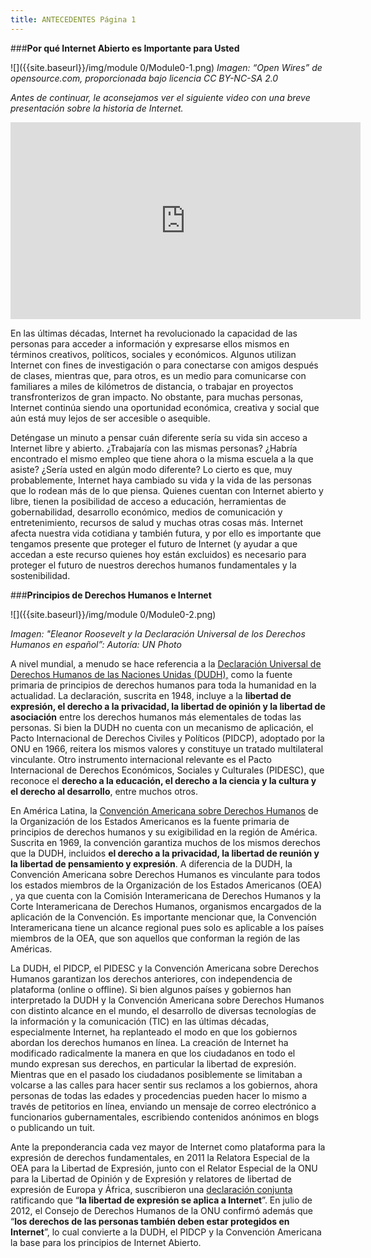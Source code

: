 ```yaml
---
title: ANTECEDENTES Página 1
---
```


###**Por qué Internet Abierto es Importante para Usted**

![]({{site.baseurl}}/img/module 0/Module0-1.png)
*Imagen: “Open Wires” de opensource.com, proporcionada bajo licencia CC BY-NC-SA 2.0*

*Antes de continuar, le aconsejamos ver el siguiente video con una breve presentación sobre la historia de Internet.*

<div align="center"><iframe width="560" height="315" src="https://www.youtube.com/embed/nVTUi6wWN3M" frameborder="0" allowfullscreen></iframe></div>

<p> En las últimas décadas, Internet ha revolucionado la capacidad de las personas para acceder a información y expresarse ellos mismos en términos creativos, políticos, sociales y económicos. Algunos utilizan Internet con fines de investigación o para conectarse con amigos después de clases, mientras que, para otros, es un medio para comunicarse con familiares a miles de kilómetros de distancia, o trabajar en proyectos transfronterizos de gran impacto. No obstante, para muchas personas, Internet continúa siendo una oportunidad económica, creativa y social que aún está muy lejos de ser accesible o asequible. </p>

<p> Deténgase un minuto a pensar cuán diferente sería su vida sin acceso a Internet libre y abierto. ¿Trabajaría con las mismas personas? ¿Habría encontrado el mismo empleo que tiene ahora o la misma escuela a la que asiste? ¿Sería usted en algún modo diferente? Lo cierto es que, muy probablemente, Internet haya cambiado su vida y la vida de las personas que lo rodean más de lo que piensa. Quienes cuentan con Internet abierto y libre, tienen la posibilidad de acceso a educación, herramientas de gobernabilidad, desarrollo económico, medios de comunicación y entretenimiento, recursos de salud y muchas otras cosas más. Internet afecta nuestra vida cotidiana y también futura, y por ello es importante que tengamos presente que proteger el futuro de Internet (y ayudar a que accedan a este recurso quienes hoy están excluidos) es necesario para proteger el futuro de nuestros derechos humanos fundamentales y la sostenibilidad. </p>


###**Principios de Derechos Humanos e Internet**

![]({{site.baseurl}}/img/module 0/Module0-2.png)

*Imagen: "Eleanor Roosevelt y la Declaración Universal de los Derechos Humanos en español”: Autoría: UN Photo*

A nivel mundial, a menudo se hace referencia a la <a href="http://www.refworld.org/docid/3ae6b3712c.html" target="_blank">Declaración Universal de Derechos Humanos de las Naciones Unidas (DUDH),</a> como la fuente primaria de principios de derechos humanos para toda la humanidad en la actualidad. La declaración, suscrita en 1948, incluye a la **libertad de expresión, el derecho a la privacidad, la libertad de opinión y la libertad de asociación** entre los derechos humanos más elementales de todas las personas. Si bien la DUDH no cuenta con un mecanismo de aplicación, el Pacto Internacional de Derechos Civiles y Políticos (PIDCP), adoptado por la ONU en 1966, reitera los mismos valores y constituye un tratado multilateral vinculante. Otro instrumento internacional relevante es el Pacto Internacional de Derechos Económicos, Sociales y Culturales (PIDESC), que reconoce el **derecho a la educación, el derecho a la ciencia y la cultura y el derecho al desarrollo**, entre muchos otros.

En América Latina, la <a href="http://www.oas.org/dil/esp/tratados_B-32_Convencion_Americana_sobre_Derechos_Humanos.htm" target="_blank">Convención Americana sobre Derechos Humanos</a> de la Organización de los Estados Americanos es la fuente primaria de principios de derechos humanos y su exigibilidad en la región de América. Suscrita en 1969, la convención garantiza muchos de los mismos derechos que la DUDH, incluidos **el derecho a la privacidad, la libertad de reunión y la libertad de pensamiento y expresión**. A diferencia de la DUDH, la Convención Americana sobre Derechos Humanos es vinculante para todos los estados miembros de la Organización de los Estados Americanos (OEA) , ya que cuenta con la Comisión Interamericana de Derechos Humanos y la Corte Interamericana de Derechos Humanos, organismos encargados de la aplicación de la Convención.  Es importante mencionar que, la Convención Interamericana tiene un alcance regional pues solo es aplicable a los países miembros de la OEA, que son aquellos que conforman la región de las Américas.

La DUDH, el PIDCP, el PIDESC y la Convención Americana sobre Derechos Humanos garantizan los derechos anteriores, con independencia de  plataforma (online o offline). Si bien algunos países y gobiernos han interpretado la DUDH y la Convención Americana sobre Derechos Humanos con distinto alcance en el mundo, el desarrollo de diversas tecnologías de la información y la comunicación (TIC) en las últimas décadas, especialmente Internet, ha replanteado el modo en que los gobiernos abordan los derechos humanos en línea. La creación de Internet ha modificado radicalmente la manera en que los ciudadanos en todo el mundo expresan sus derechos, en particular la libertad de expresión. Mientras que en el pasado los ciudadanos posiblemente se limitaban a volcarse a las calles para hacer sentir sus reclamos a los gobiernos, ahora personas de todas las edades y procedencias pueden hacer lo mismo a través de petitorios en línea, enviando un mensaje de correo electrónico a funcionarios gubernamentales, escribiendo contenidos anónimos en blogs o publicando un tuit. 

Ante la preponderancia cada vez mayor de Internet como plataforma para la expresión de derechos fundamentales, en 2011 la Relatora Especial de la OEA para la Libertad de Expresión, junto con el Relator Especial de la ONU para la Libertad de Opinión y de Expresión y relatores de libertad de expresión de Europa y África, suscribieron una <a href="http://www.oas.org/es/cidh/expresion/showarticle.asp?artID=849&lID=2" target="_blank">declaración conjunta</a> ratificando que “**la libertad de expresión se aplica a Internet**”. En julio de 2012, el Consejo de Derechos Humanos de la ONU confirmó además que “**los derechos de las personas también deben estar protegidos en Internet**”, lo cual convierte a la DUDH, el PIDCP y la Convención Americana la base para los principios de Internet Abierto. 
